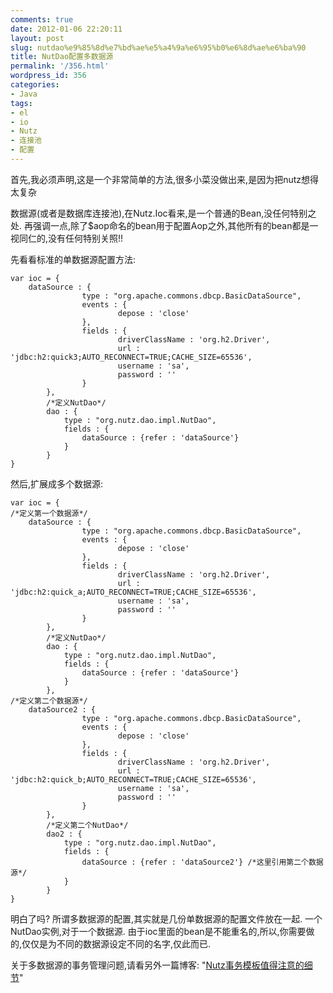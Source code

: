 ```yaml
---
comments: true
date: 2012-01-06 22:20:11
layout: post
slug: nutdao%e9%85%8d%e7%bd%ae%e5%a4%9a%e6%95%b0%e6%8d%ae%e6%ba%90
title: NutDao配置多数据源
permalink: '/356.html'
wordpress_id: 356
categories:
- Java
tags:
- el
- io
- Nutz
- 连接池
- 配置
---
```


首先,我必须声明,这是一个非常简单的方法,很多小菜没做出来,是因为把nutz想得太复杂

数据源(或者是数据库连接池),在Nutz.Ioc看来,是一个普通的Bean,没任何特别之处. 再强调一点,除了$aop命名的bean用于配置Aop之外,其他所有的bean都是一视同仁的,没有任何特别关照!!

先看看标准的单数据源配置方法:

    
    
    var ioc = {
    	dataSource : {
                    type : "org.apache.commons.dbcp.BasicDataSource",
                    events : {
                            depose : 'close'
                    },
                    fields : {
                            driverClassName : 'org.h2.Driver',
                            url : 'jdbc:h2:quick3;AUTO_RECONNECT=TRUE;CACHE_SIZE=65536',
                            username : 'sa',
                            password : ''
                    }
            },
            /*定义NutDao*/
            dao : {
            	type : "org.nutz.dao.impl.NutDao",
            	fields : {
            		dataSource : {refer : 'dataSource'}
            	}
            }
    }
    





然后,扩展成多个数据源:

    
    
    var ioc = {
    /*定义第一个数据源*/
    	dataSource : {
                    type : "org.apache.commons.dbcp.BasicDataSource",
                    events : {
                            depose : 'close'
                    },
                    fields : {
                            driverClassName : 'org.h2.Driver',
                            url : 'jdbc:h2:quick_a;AUTO_RECONNECT=TRUE;CACHE_SIZE=65536',
                            username : 'sa',
                            password : ''
                    }
            },
            /*定义NutDao*/
            dao : {
            	type : "org.nutz.dao.impl.NutDao",
            	fields : {
            		dataSource : {refer : 'dataSource'}
            	}
            },
    /*定义第二个数据源*/
    	dataSource2 : {
                    type : "org.apache.commons.dbcp.BasicDataSource",
                    events : {
                            depose : 'close'
                    },
                    fields : {
                            driverClassName : 'org.h2.Driver',
                            url : 'jdbc:h2:quick_b;AUTO_RECONNECT=TRUE;CACHE_SIZE=65536',
                            username : 'sa',
                            password : ''
                    }
            },
            /*定义第二个NutDao*/
            dao2 : {
            	type : "org.nutz.dao.impl.NutDao",
            	fields : {
            		dataSource : {refer : 'dataSource2'} /*这里引用第二个数据源*/
            	}
            }
    }
    



明白了吗? 所谓多数据源的配置,其实就是几份单数据源的配置文件放在一起. 一个NutDao实例,对于一个数据源. 由于ioc里面的bean是不能重名的,所以,你需要做的,仅仅是为不同的数据源设定不同的名字,仅此而已.

关于多数据源的事务管理问题,请看另外一篇博客: "[Nutz事务模板值得注意的细节](http://wendal.net/324.html)"
